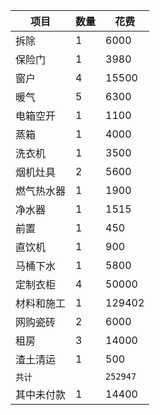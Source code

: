
| 项目 | 数量 | 花费 |
|------|-----|------|
| 拆除  | 1  | 6000 |
| 保险门 | 1 | 3980 |
| 窗户   | 4 | 15500 |
| 暖气   | 5 | 6300 |
| 电箱空开 | 1 | 1100 |
| 蒸箱 | 1 | 4000 |
| 洗衣机 | 1 | 3500 |
| 烟机灶具 | 2 | 5600 |
| 燃气热水器 | 1 | 1900 |
| 净水器 | 1 | 1515 |
| 前置   | 1 | 450 |
| 直饮机  | 1 | 900 |
| 马桶下水 | 1 | 5800 |
| 定制衣柜 | 4 | 50000 |
| 材料和施工 | 1 | 129402 |
| 网购瓷砖 | 2 | 6000 |
| 租房 | 3 | 14000 |
| 渣土清运 | 1 | 500 |
| `共计` |  | `252947` |
| 其中未付款 | 1 | 14400 |